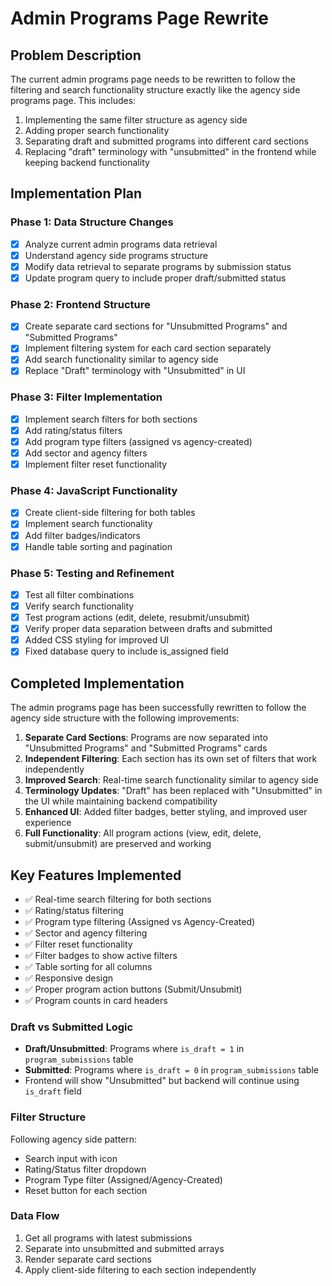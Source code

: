 # Admin Programs Page Rewrite

## Problem Description
The current admin programs page needs to be rewritten to follow the filtering and search functionality structure exactly like the agency side programs page. This includes:

1. Implementing the same filter structure as agency side
2. Adding proper search functionality
3. Separating draft and submitted programs into different card sections
4. Replacing "draft" terminology with "unsubmitted" in the frontend while keeping backend functionality

## Implementation Plan

### Phase 1: Data Structure Changes
- [x] Analyze current admin programs data retrieval
- [x] Understand agency side programs structure
- [x] Modify data retrieval to separate programs by submission status
- [x] Update program query to include proper draft/submitted status

### Phase 2: Frontend Structure
- [x] Create separate card sections for "Unsubmitted Programs" and "Submitted Programs"
- [x] Implement filtering system for each card section separately
- [x] Add search functionality similar to agency side
- [x] Replace "Draft" terminology with "Unsubmitted" in UI

### Phase 3: Filter Implementation
- [x] Implement search filters for both sections
- [x] Add rating/status filters
- [x] Add program type filters (assigned vs agency-created)
- [x] Add sector and agency filters
- [x] Implement filter reset functionality

### Phase 4: JavaScript Functionality
- [x] Create client-side filtering for both tables
- [x] Implement search functionality
- [x] Add filter badges/indicators
- [x] Handle table sorting and pagination

### Phase 5: Testing and Refinement
- [x] Test all filter combinations
- [x] Verify search functionality
- [x] Test program actions (edit, delete, resubmit/unsubmit)
- [x] Verify proper data separation between drafts and submitted
- [x] Added CSS styling for improved UI
- [x] Fixed database query to include is_assigned field

## Completed Implementation

The admin programs page has been successfully rewritten to follow the agency side structure with the following improvements:

1. **Separate Card Sections**: Programs are now separated into "Unsubmitted Programs" and "Submitted Programs" cards
2. **Independent Filtering**: Each section has its own set of filters that work independently
3. **Improved Search**: Real-time search functionality similar to agency side
4. **Terminology Updates**: "Draft" has been replaced with "Unsubmitted" in the UI while maintaining backend compatibility
5. **Enhanced UI**: Added filter badges, better styling, and improved user experience
6. **Full Functionality**: All program actions (view, edit, delete, submit/unsubmit) are preserved and working

## Key Features Implemented

- ✅ Real-time search filtering for both sections
- ✅ Rating/status filtering
- ✅ Program type filtering (Assigned vs Agency-Created)
- ✅ Sector and agency filtering
- ✅ Filter reset functionality
- ✅ Filter badges to show active filters
- ✅ Table sorting for all columns
- ✅ Responsive design
- ✅ Proper program action buttons (Submit/Unsubmit)
- ✅ Program counts in card headers

### Draft vs Submitted Logic
- **Draft/Unsubmitted**: Programs where `is_draft = 1` in `program_submissions` table
- **Submitted**: Programs where `is_draft = 0` in `program_submissions` table
- Frontend will show "Unsubmitted" but backend will continue using `is_draft` field

### Filter Structure
Following agency side pattern:
- Search input with icon
- Rating/Status filter dropdown
- Program Type filter (Assigned/Agency-Created)
- Reset button for each section

### Data Flow
1. Get all programs with latest submissions
2. Separate into unsubmitted and submitted arrays
3. Render separate card sections
4. Apply client-side filtering to each section independently
